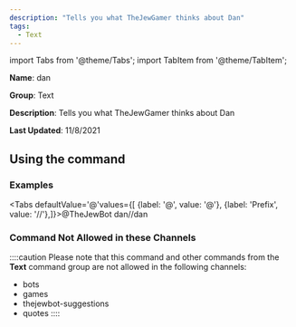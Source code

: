 ```yaml
---
description: "Tells you what TheJewGamer thinks about Dan"
tags:
  - Text
---
```

import Tabs from '@theme/Tabs';
import TabItem from '@theme/TabItem';

**Name**: dan

**Group**: Text

**Description**: Tells you what TheJewGamer thinks about Dan

**Last Updated**: 11/8/2021

## Using the command

### Examples
<Tabs defaultValue='@'values={[ {label: '@', value: '@'}, {label: 'Prefix', value: '//'},]}><TabItem value='@'>@TheJewBot dan</TabItem><TabItem value='//'>//dan</TabItem></Tabs>

### Command Not Allowed in these Channels
::::caution Please note that this command and other commands from the **Text** command group are not allowed in the following channels:
- bots
- games
- thejewbot-suggestions
- quotes
::::